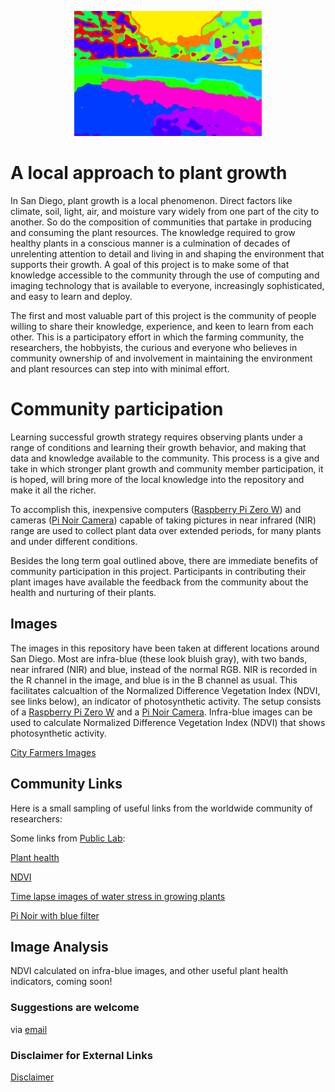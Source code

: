 <p align="center"> 
<img src="Misc_Pics/cover.png" alt="hi" class="inline" width="300" height="200"/>
</p>


# A local approach to plant growth
In San Diego, plant growth is a local phenomenon. Direct factors like climate, soil, light, air, and moisture vary widely from one part of the city to another. So do the composition of  communities that partake in producing and consuming the plant resources. The knowledge required to grow healthy plants in a conscious manner is a culmination of decades of unrelenting attention to detail and living in and shaping the environment that supports their growth. A goal of this project is to make some of that knowledge accessible to the community through the use of computing and imaging technology that is available to everyone, increasingly sophisticated, and easy to learn and deploy. 

The first and most valuable part of this project is the community of people willing to share their knowledge, experience, and keen to learn from each other. This is a participatory effort in which the farming community, the researchers, the hobbyists, the curious and everyone who believes in community ownership of and involvement in maintaining the environment and plant resources can step into with minimal effort.



# Community participation
Learning successful growth strategy  requires observing plants under a range of conditions and learning their growth behavior, and making that data and knowledge available to the community. This process is a give and take in which stronger plant growth and community member participation, it is hoped, will bring more of the local knowledge into the repository and make it all the richer.

To accomplish this, inexpensive computers ([Raspberry Pi Zero W](http://www.raspberrypi.org/products/raspberry-pi-zero-w/)) and cameras ([Pi Noir Camera](https://www.raspberrypi.org/products/pi-noir-camera-v2/))  capable of taking pictures in near infrared (NIR) range are used to collect plant data over extended periods, for  many plants and under different conditions. 

Besides the long term goal outlined above, there are immediate benefits of community participation in this project. Participants in contributing their plant images have available the feedback from the community about the health and  nurturing of their plants.






## Images 
The images in this repository have been taken at different locations around San Diego. Most are infra-blue (these look bluish gray),  with two bands,  near infrared (NIR) and blue, instead of the normal RGB. NIR is recorded in the R channel in the image, and blue is in the B channel as usual. This facilitates calcualtion of the Normalized Difference Vegetation Index (NDVI, see links below), an indicator of photosynthetic activity. The setup consists of a [Raspberry Pi Zero W](http://www.raspberrypi.org/products/raspberry-pi-zero-w/) and a [Pi Noir Camera](https://www.raspberrypi.org/products/pi-noir-camera-v2/). Infra-blue images can be used to calculate Normalized Difference Vegetation Index (NDVI) that shows photosynthetic activity. 
 

[City Farmers Images](CityFarmers)



## Community Links

Here is a small sampling of  useful links from the worldwide community of researchers:

Some links from [Public Lab](https://publiclab.org/):

 [Plant health](http://publiclab.org/tag/plant-health)
 
 [NDVI](http://publiclab.org/wiki/ndvi)

[Time lapse images of water stress in growing plants](http://publiclab.org/notes/LaPa/03-31-2016/raspberry-noir-cam-sensors-to-detect-water-stress-of-the-plants-during-their-growing)

[Pi Noir with blue filter](http://publiclab.org/notes/carolccarvalho/07-15-2016/raspberry-noir-cam-blue-filter)


## Image Analysis

NDVI calculated on infra-blue images, and other useful plant health indicators, coming soon! 



### Suggestions are welcome
via <span><a href="mailto:sdvegetationimaging@gmail.com"> email</a></span>

### Disclaimer for External Links
[Disclaimer](Disclaimer)
